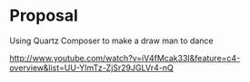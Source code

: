 # Proposal

Using Quartz Composer to make a draw man to dance


http://www.youtube.com/watch?v=iV4fMcak33I&feature=c4-overview&list=UU-YImTz-ZjSr29JGLVr4-nQ


